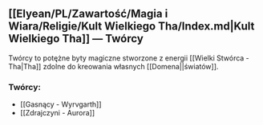 ## [[Elyean/PL/Zawartość/Magia i Wiara/Religie/Kult Wielkiego Tha/Index.md|Kult Wielkiego Tha]] — Twórcy

Twórcy to potężne byty magiczne stworzone z energii [[Wielki Stwórca - Tha|Tha]] zdolne do kreowania własnych [[Domena||światów]].

### Twórcy:
- [[Gasnący - Wyrvgarth]]
- [[Zdrajczyni - Aurora]]